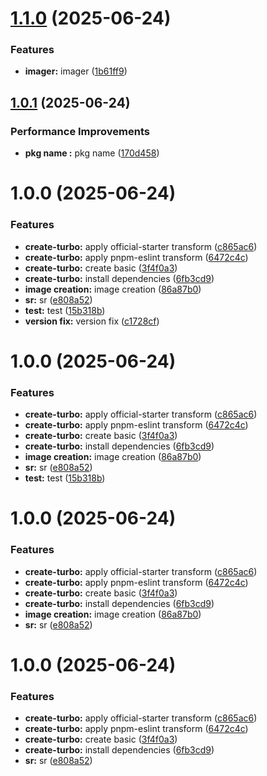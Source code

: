# [1.1.0](https://github.com/leocodeio/leostack-turbo/compare/v1.0.1...v1.1.0) (2025-06-24)


### Features

* **imager:** imager ([1b61ff9](https://github.com/leocodeio/leostack-turbo/commit/1b61ff96a9d41e851f36b6d510b5fd06b5fb5840))

## [1.0.1](https://github.com/leocodeio/leostack-turbo/compare/v1.0.0...v1.0.1) (2025-06-24)


### Performance Improvements

* **pkg name :** pkg name ([170d458](https://github.com/leocodeio/leostack-turbo/commit/170d4584c2a3941acb646b44bf98bc4db3d7cdc1))

# 1.0.0 (2025-06-24)


### Features

* **create-turbo:** apply official-starter transform ([c865ac6](https://github.com/leocodeio/leostack-turbo/commit/c865ac618b13712f672495ff27ecac46d3f6f13c))
* **create-turbo:** apply pnpm-eslint transform ([6472c4c](https://github.com/leocodeio/leostack-turbo/commit/6472c4c071be0fd29c90c2f1145591363ef42c43))
* **create-turbo:** create basic ([3f4f0a3](https://github.com/leocodeio/leostack-turbo/commit/3f4f0a36e8d582f11248f58220244db7c5a05224))
* **create-turbo:** install dependencies ([6fb3cd9](https://github.com/leocodeio/leostack-turbo/commit/6fb3cd9837ab9293f51d4c4169e6827bb6b28a3d))
* **image creation:** image creation ([86a87b0](https://github.com/leocodeio/leostack-turbo/commit/86a87b0d873f4162bec6099cbd089d7bd1d50ffd))
* **sr:** sr ([e808a52](https://github.com/leocodeio/leostack-turbo/commit/e808a5257630e88dc6578b104cd9b7a1d00160cc))
* **test:** test ([15b318b](https://github.com/leocodeio/leostack-turbo/commit/15b318b608fd6cd9bdcf1ab1c3342903de56d140))
* **version fix:** version fix ([c1728cf](https://github.com/leocodeio/leostack-turbo/commit/c1728cff58fc3bce3e0adae2871d3ce67b99d5b8))

# 1.0.0 (2025-06-24)


### Features

* **create-turbo:** apply official-starter transform ([c865ac6](https://github.com/leocodeio/leostack-turbo/commit/c865ac618b13712f672495ff27ecac46d3f6f13c))
* **create-turbo:** apply pnpm-eslint transform ([6472c4c](https://github.com/leocodeio/leostack-turbo/commit/6472c4c071be0fd29c90c2f1145591363ef42c43))
* **create-turbo:** create basic ([3f4f0a3](https://github.com/leocodeio/leostack-turbo/commit/3f4f0a36e8d582f11248f58220244db7c5a05224))
* **create-turbo:** install dependencies ([6fb3cd9](https://github.com/leocodeio/leostack-turbo/commit/6fb3cd9837ab9293f51d4c4169e6827bb6b28a3d))
* **image creation:** image creation ([86a87b0](https://github.com/leocodeio/leostack-turbo/commit/86a87b0d873f4162bec6099cbd089d7bd1d50ffd))
* **sr:** sr ([e808a52](https://github.com/leocodeio/leostack-turbo/commit/e808a5257630e88dc6578b104cd9b7a1d00160cc))
* **test:** test ([15b318b](https://github.com/leocodeio/leostack-turbo/commit/15b318b608fd6cd9bdcf1ab1c3342903de56d140))

# 1.0.0 (2025-06-24)


### Features

* **create-turbo:** apply official-starter transform ([c865ac6](https://github.com/leocodeio/leostack-turbo/commit/c865ac618b13712f672495ff27ecac46d3f6f13c))
* **create-turbo:** apply pnpm-eslint transform ([6472c4c](https://github.com/leocodeio/leostack-turbo/commit/6472c4c071be0fd29c90c2f1145591363ef42c43))
* **create-turbo:** create basic ([3f4f0a3](https://github.com/leocodeio/leostack-turbo/commit/3f4f0a36e8d582f11248f58220244db7c5a05224))
* **create-turbo:** install dependencies ([6fb3cd9](https://github.com/leocodeio/leostack-turbo/commit/6fb3cd9837ab9293f51d4c4169e6827bb6b28a3d))
* **image creation:** image creation ([86a87b0](https://github.com/leocodeio/leostack-turbo/commit/86a87b0d873f4162bec6099cbd089d7bd1d50ffd))
* **sr:** sr ([e808a52](https://github.com/leocodeio/leostack-turbo/commit/e808a5257630e88dc6578b104cd9b7a1d00160cc))

# 1.0.0 (2025-06-24)


### Features

* **create-turbo:** apply official-starter transform ([c865ac6](https://github.com/leocodeio/leostack-turbo/commit/c865ac618b13712f672495ff27ecac46d3f6f13c))
* **create-turbo:** apply pnpm-eslint transform ([6472c4c](https://github.com/leocodeio/leostack-turbo/commit/6472c4c071be0fd29c90c2f1145591363ef42c43))
* **create-turbo:** create basic ([3f4f0a3](https://github.com/leocodeio/leostack-turbo/commit/3f4f0a36e8d582f11248f58220244db7c5a05224))
* **create-turbo:** install dependencies ([6fb3cd9](https://github.com/leocodeio/leostack-turbo/commit/6fb3cd9837ab9293f51d4c4169e6827bb6b28a3d))
* **sr:** sr ([e808a52](https://github.com/leocodeio/leostack-turbo/commit/e808a5257630e88dc6578b104cd9b7a1d00160cc))
